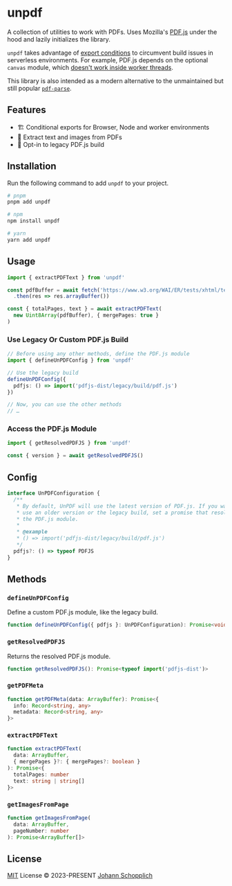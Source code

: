 # unpdf

A collection of utilities to work with PDFs. Uses Mozilla's [PDF.js](https://github.com/mozilla/pdf.js) under the hood and lazily initializes the library.

`unpdf` takes advantage of [export conditions](https://nodejs.org/api/packages.html#packages_conditional_exports) to circumvent build issues in serverless environments. For example, PDF.js depends on the optional `canvas` module, which [doesn't work inside worker threads](https://github.com/Automattic/node-canvas/issues/1394).

This library is also intended as a modern alternative to the unmaintained but still popular [`pdf-parse`](https://www.npmjs.com/package/pdf-parse).

## Features

- 🏗️ Conditional exports for Browser, Node and worker environments
- 💬 Extract text and images from PDFs
- 🧱 Opt-in to legacy PDF.js build

## Installation

Run the following command to add `unpdf` to your project.

```bash
# pnpm
pnpm add unpdf

# npm
npm install unpdf

# yarn
yarn add unpdf
```

## Usage

```ts
import { extractPDFText } from 'unpdf'

const pdfBuffer = await fetch('https://www.w3.org/WAI/ER/tests/xhtml/testfiles/resources/pdf/dummy.pdf')
  .then(res => res.arrayBuffer())

const { totalPages, text } = await extractPDFText(
  new Uint8Array(pdfBuffer), { mergePages: true }
)
```

### Use Legacy Or Custom PDF.js Build

```ts
// Before using any other methods, define the PDF.js module
import { defineUnPDFConfig } from 'unpdf'

// Use the legacy build
defineUnPDFConfig({
  pdfjs: () => import('pdfjs-dist/legacy/build/pdf.js')
})

// Now, you can use the other methods
// …
```

### Access the PDF.js Module

```ts
import { getResolvedPDFJS } from 'unpdf'

const { version } = await getResolvedPDFJS()
```

## Config

```ts
interface UnPDFConfiguration {
  /**
   * By default, UnPDF will use the latest version of PDF.js. If you want to
   * use an older version or the legacy build, set a promise that resolves to
   * the PDF.js module.
   *
   * @example
   * () => import('pdfjs-dist/legacy/build/pdf.js')
   */
  pdfjs?: () => typeof PDFJS
}
```

## Methods

### `defineUnPDFConfig`

Define a custom PDF.js module, like the legacy build.

```ts
function defineUnPDFConfig({ pdfjs }: UnPDFConfiguration): Promise<void>
```

### `getResolvedPDFJS`

Returns the resolved PDF.js module.

```ts
function getResolvedPDFJS(): Promise<typeof import('pdfjs-dist')>
```

### `getPDFMeta`

```ts
function getPDFMeta(data: ArrayBuffer): Promise<{
  info: Record<string, any>
  metadata: Record<string, any>
}>
```

### `extractPDFText`

```ts
function extractPDFText(
  data: ArrayBuffer,
  { mergePages }?: { mergePages?: boolean }
): Promise<{
  totalPages: number
  text: string | string[]
}>
```

### `getImagesFromPage`

```ts
function getImagesFromPage(
  data: ArrayBuffer,
  pageNumber: number
): Promise<ArrayBuffer[]>
```

## License

[MIT](./LICENSE) License © 2023-PRESENT [Johann Schopplich](https://github.com/johannschopplich)
